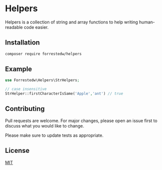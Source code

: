 # Helpers

Helpers is a collection of string and array functions to help writing human-readable code easier.

## Installation


```bash
composer require forrestedw/helpers
```

## Example

```php
use Forrestedw\Helpers\StrHelpers;

// case insensitive
StrHelper::firstCharacterIsSame('Apple','ant') // true
```

## Contributing
Pull requests are welcome. For major changes, please open an issue first to discuss what you would like to change.

Please make sure to update tests as appropriate.

## License
[MIT](https://choosealicense.com/licenses/mit/)
